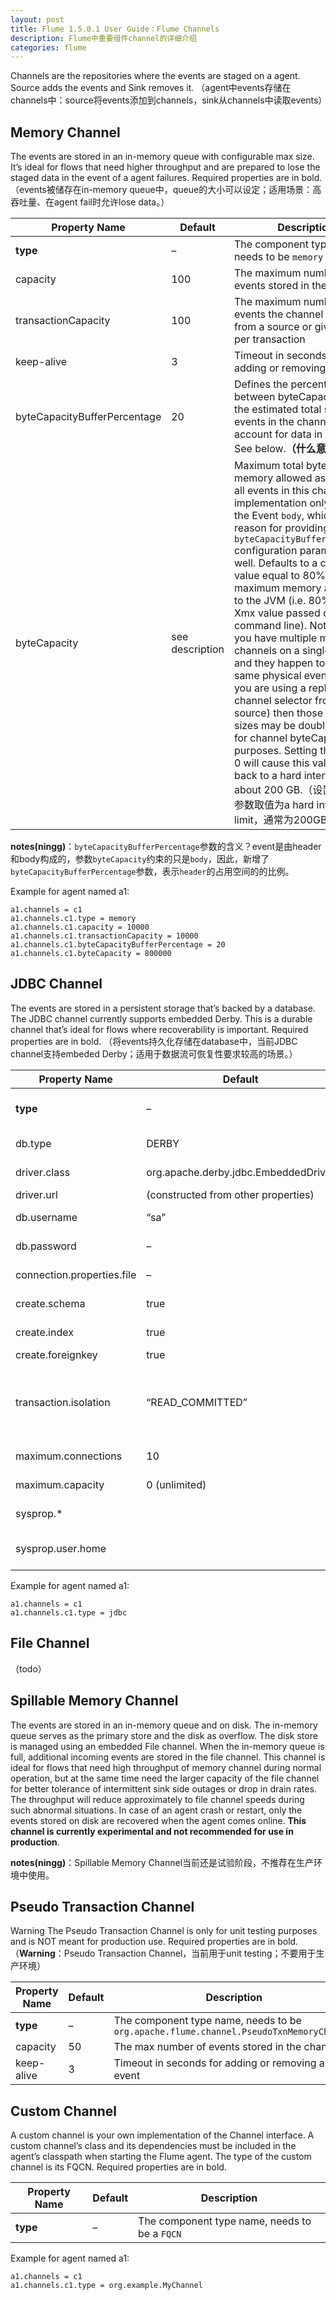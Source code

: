 ```yaml
---
layout: post
title: Flume 1.5.0.1 User Guide：Flume Channels
description: Flume中重要组件channel的详细介绍
categories: flume
---
```


Channels are the repositories where the events are staged on a agent. Source adds the events and Sink removes it.
（agent中events存储在channels中：source将events添加到channels，sink从channels中读取events）

## Memory Channel

The events are stored in an in-memory queue with configurable max size. It’s ideal for flows that need higher throughput and are prepared to lose the staged data in the event of a agent failures. Required properties are in bold.
（events被储存在in-memory queue中，queue的大小可以设定；适用场景：高吞吐量、在agent fail时允许lose data。）

|Property Name|	Default|	Description|
|--|--|--|
|**type**|	–|	The component type name, needs to be `memory`|
|capacity|	100	|The maximum number of events stored in the channel|
|transactionCapacity|	100	|The maximum number of events the channel will take from a source or give to a sink per transaction|
|keep-alive|	3	|Timeout in seconds for adding or removing an event|
|byteCapacityBufferPercentage|	20|	Defines the percent of buffer between byteCapacity and the estimated total size of all events in the channel, to account for data in headers. See below.**（什么意思？）**|
|byteCapacity|	see description|	Maximum total bytes of memory allowed as a sum of all events in this channel. The implementation only counts the Event `body`, which is the reason for providing the `byteCapacityBufferPercentage` configuration parameter as well. Defaults to a computed value equal to 80% of the maximum memory available to the JVM (i.e. 80% of the -Xmx value passed on the command line). Note that if you have multiple memory channels on a single JVM, and they happen to hold the same physical events (i.e. if you are using a replicating channel selector from a single source) then those event sizes may be double-counted for channel byteCapacity purposes. Setting this value to 0 will cause this value to fall back to a hard internal limit of about 200 GB.（设置为0，则参数取值为a hard internal limit，通常为200GB；）|

**notes(ningg)**：`byteCapacityBufferPercentage`参数的含义？event是由header和body构成的，参数`byteCapacity`约束的只是`body`，因此，新增了`byteCapacityBufferPercentage`参数，表示`header`的占用空间的的比例。


Example for agent named a1:

	a1.channels = c1
	a1.channels.c1.type = memory
	a1.channels.c1.capacity = 10000
	a1.channels.c1.transactionCapacity = 10000
	a1.channels.c1.byteCapacityBufferPercentage = 20
	a1.channels.c1.byteCapacity = 800000

## JDBC Channel

The events are stored in a persistent storage that’s backed by a database. The JDBC channel currently supports embedded Derby. This is a durable channel that’s ideal for flows where recoverability is important. Required properties are in bold.
（将events持久化存储在database中，当前JDBC channel支持embeded Derby；适用于数据流可恢复性要求较高的场景。）

|Property Name|	Default|	Description|
|--|--|--|
|**type**	|–|	The component type name, needs to be jdbc|
|db.type	|DERBY|	Database vendor, needs to be DERBY.|
|driver.class|	org.apache.derby.jdbc.EmbeddedDriver|	Class for vendor’s JDBC driver|
|driver.url	|(constructed from other properties)|	JDBC connection URL|
|db.username	|“sa”|	User id for db connection|
|db.password|	–|	password for db connection|
|connection.properties.file	|–|	JDBC Connection property file path|
|create.schema|	true|	If true, then creates db schema if not there|
|create.index|	true|	Create indexes to speed up lookups|
|create.foreignkey|	true|	 |
|transaction.isolation|	“READ_COMMITTED”|	Isolation level for db session READ_UNCOMMITTED, READ_COMMITTED, SERIALIZABLE, REPEATABLE_READ|
|maximum.connections|	10|	Max connections allowed to db|
|maximum.capacity|	0 (unlimited)|	Max number of events in the channel|
|sysprop.*|	 |	DB Vendor specific properties|
|sysprop.user.home|	 |	Home path to store embedded Derby database|

Example for agent named a1:

	a1.channels = c1
	a1.channels.c1.type = jdbc

## File Channel

（todo）

## Spillable Memory Channel

The events are stored in an in-memory queue and on disk. The in-memory queue serves as the primary store and the disk as overflow. The disk store is managed using an embedded File channel. When the in-memory queue is full, additional incoming events are stored in the file channel. This channel is ideal for flows that need high throughput of memory channel during normal operation, but at the same time need the larger capacity of the file channel for better tolerance of intermittent sink side outages or drop in drain rates. The throughput will reduce approximately to file channel speeds during such abnormal situations. In case of an agent crash or restart, only the events stored on disk are recovered when the agent comes online. **This channel is currently experimental and not recommended for use in production**.

**notes(ningg)**：Spillable Memory Channel当前还是试验阶段，不推荐在生产环境中使用。


## Pseudo Transaction Channel

Warning The Pseudo Transaction Channel is only for unit testing purposes and is NOT meant for production use.
Required properties are in bold.
（**Warning**：Pseudo Transaction Channel，当前用于unit testing；不要用于生产环境）

|Property Name|	Default|	Description|
|--|--|--|
|**type**	|–|	The component type name, needs to be `org.apache.flume.channel.PseudoTxnMemoryChannel`|
|capacity|	50|	The max number of events stored in the channel|
|keep-alive|	3|	Timeout in seconds for adding or removing an event|

## Custom Channel

A custom channel is your own implementation of the Channel interface. A custom channel’s class and its dependencies must be included in the agent’s classpath when starting the Flume agent. The type of the custom channel is its FQCN. Required properties are in bold.

|Property Name|	Default	|Description|
|--|--|--|
|**type**|	–|	The component type name, needs to be a `FQCN`|

Example for agent named a1:

	a1.channels = c1
	a1.channels.c1.type = org.example.MyChannel















